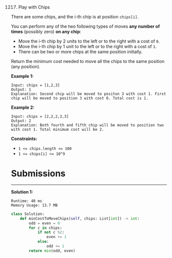 1217. Play with Chips

There are some chips, and the i-th chip is at position `chips[i]`.

You can perform any of the two following types of moves **any number of times** (possibly zero) **on any chip**:

* Move the i-th chip by 2 units to the left or to the right with a cost of `0`.
* Move the i-th chip by 1 unit to the left or to the right with a cost of `1`.
* There can be two or more chips at the same position initially.

Return the minimum cost needed to move all the chips to the same position (any position).

**Example 1:**
```
Input: chips = [1,2,3]
Output: 1
Explanation: Second chip will be moved to positon 3 with cost 1. First chip will be moved to position 3 with cost 0. Total cost is 1.
```

**Example 2:**
```
Input: chips = [2,2,2,3,3]
Output: 2
Explanation: Both fourth and fifth chip will be moved to position two with cost 1. Total minimum cost will be 2.
``` 

**Constraints:**

* `1 <= chips.length <= 100`
* `1 <= chips[i] <= 10^9`

# Submissions
---
**Solution 1:**
```
Runtime: 40 ms
Memory Usage: 13.7 MB
```
```python
class Solution:
    def minCostToMoveChips(self, chips: List[int]) -> int:
        odd = even = 0
        for c in chips:
            if not c %2:
                even += 1
            else:
                odd += 1
        return min(odd, even)
```